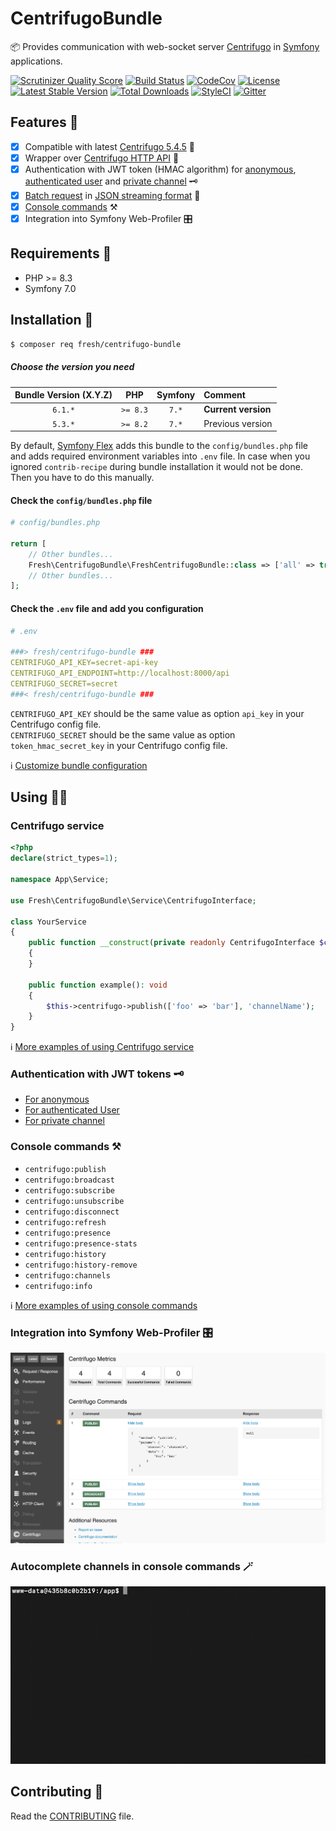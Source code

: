 # CentrifugoBundle

📦 Provides communication with web-socket server [Centrifugo](https://centrifugal.dev) in [Symfony](https://symfony.com) applications.

[![Scrutinizer Quality Score](https://img.shields.io/scrutinizer/g/fre5h/CentrifugoBundle.svg?style=flat-square)](https://scrutinizer-ci.com/g/fre5h/CentrifugoBundle/)
[![Build Status](https://img.shields.io/github/actions/workflow/status/fre5h/CentrifugoBundle/ci.yaml?branch=main&style=flat-square)](https://github.com/fre5h/CentrifugoBundle/actions?query=workflow%3ACI+branch%3Amain+)
[![CodeCov](https://img.shields.io/codecov/c/github/fre5h/CentrifugoBundle.svg?style=flat-square)](https://codecov.io/github/fre5h/CentrifugoBundle)
[![License](https://img.shields.io/packagist/l/fresh/centrifugo-bundle.svg?style=flat-square)](https://packagist.org/packages/fresh/centrifugo-bundle)
[![Latest Stable Version](https://img.shields.io/packagist/v/fresh/centrifugo-bundle.svg?style=flat-square)](https://packagist.org/packages/fresh/centrifugo-bundle)
[![Total Downloads](https://img.shields.io/packagist/dt/fresh/centrifugo-bundle.svg?style=flat-square)](https://packagist.org/packages/fresh/centrifugo-bundle)
[![StyleCI](https://styleci.io/repos/164834807/shield?style=flat-square)](https://styleci.io/repos/164834807)
[![Gitter](https://img.shields.io/badge/gitter-join%20chat-brightgreen.svg?style=flat-square)](https://gitter.im/fre5h/CentrifugoBundle)

## Features 🎁

- [x] Compatible with latest [Centrifugo 5.4.5](https://github.com/centrifugal/centrifugo/releases/tag/v5.4.5) 🚀
- [x] Wrapper over [Centrifugo HTTP API](https://centrifugal.dev/docs/server/server_api#http-api) 🔌
- [X] Authentication with JWT token (HMAC algorithm) for [anonymous](./Resources/docs/authentication.md#anonymous), [authenticated user](./Resources/docs/authentication.md#authenticated-user) and [private channel](./Resources/docs/authentication.md#private-channel) 🗝️
- [x] [Batch request](./Resources/docs/centrifugo_service_methods.md#batch-request) in [JSON streaming format](https://en.wikipedia.org/wiki/JSON_streaming) 💪
- [x] [Console commands](./Resources/docs/console_commands.md "Console commands") ⚒️️
- [x] Integration into Symfony Web-Profiler 🎛️

## Requirements 🧐

* PHP >= 8.3
* Symfony 7.0

## Installation 🌱

```bash
$ composer req fresh/centrifugo-bundle
```

##### Choose the version you need

| Bundle Version (X.Y.Z) |   PHP    | Symfony |       Comment       |
|:----------------------:|:--------:|:-------:|:--------------------|
|        `6.1.*`         | `>= 8.3` | `7.*`   | **Current version** |
|        `5.3.*`         | `>= 8.2` | `7.*`   | Previous version    |

By default, [Symfony Flex](https://symfony.com/doc/current/setup/flex.html) adds this bundle to the `config/bundles.php` file and adds required environment variables into `.env` file.
In case when you ignored `contrib-recipe` during bundle installation it would not be done. Then you have to do this manually.

#### Check the `config/bundles.php` file

```php
# config/bundles.php

return [
    // Other bundles...
    Fresh\CentrifugoBundle\FreshCentrifugoBundle::class => ['all' => true],
    // Other bundles...
];
```

#### Check the `.env` file and add you configuration

```yaml
# .env

###> fresh/centrifugo-bundle ###
CENTRIFUGO_API_KEY=secret-api-key
CENTRIFUGO_API_ENDPOINT=http://localhost:8000/api
CENTRIFUGO_SECRET=secret
###< fresh/centrifugo-bundle ###
```

`CENTRIFUGO_API_KEY` should be the same value as option `api_key` in your Centrifugo config file.  
`CENTRIFUGO_SECRET` should be the same value as option `token_hmac_secret_key` in your Centrifugo config file.

ℹ️ [Customize bundle configuration](./Resources/docs/configuration.md "Customize bundle configuration")

## Using 🧑‍🎓

### Centrifugo service

```php
<?php
declare(strict_types=1);

namespace App\Service;

use Fresh\CentrifugoBundle\Service\CentrifugoInterface;

class YourService
{
    public function __construct(private readonly CentrifugoInterface $centrifugo)
    {
    }

    public function example(): void
    {
        $this->centrifugo->publish(['foo' => 'bar'], 'channelName');
    }
}
```

ℹ️ [More examples of using Centrifugo service](./Resources/docs/centrifugo_service_methods.md "More examples of using Centrifugo service")

### Authentication with JWT tokens 🗝️

* [For anonymous](./Resources/docs/authentication.md#anonymous)
* [For authenticated User](./Resources/docs/authentication.md#authenticated-user)
* [For private channel](./Resources/docs/authentication.md#private-channel) 

### Console commands ⚒️

* `centrifugo:publish`
* `centrifugo:broadcast`
* `centrifugo:subscribe`
* `centrifugo:unsubscribe`
* `centrifugo:disconnect`
* `centrifugo:refresh`
* `centrifugo:presence`
* `centrifugo:presence-stats`
* `centrifugo:history`
* `centrifugo:history-remove`
* `centrifugo:channels`
* `centrifugo:info`

ℹ️ [More examples of using console commands](./Resources/docs/console_commands.md "More examples of using console commands")

### Integration into Symfony Web-Profiler 🎛️

![](./Resources/images/profiler_example.png "Profiler example")

### Autocomplete channels in console commands 🪄

![](./Resources/images/autocomplete_example.gif)

## Contributing 🤝

Read the [CONTRIBUTING](https://github.com/fre5h/CentrifugoBundle/blob/master/.github/CONTRIBUTING.md) file.
